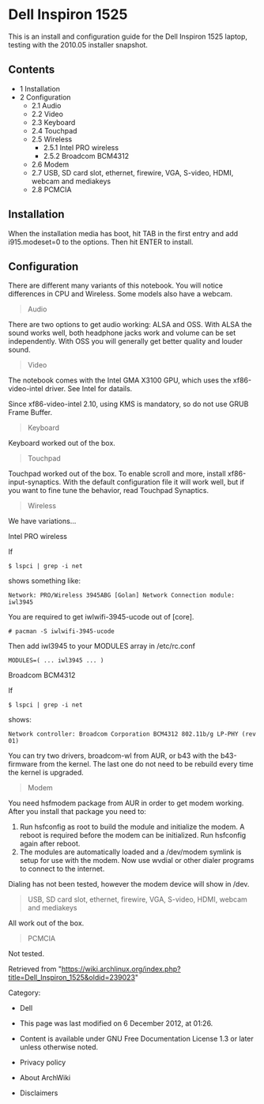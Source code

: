 Dell Inspiron 1525
==================

This is an install and configuration guide for the Dell Inspiron 1525
laptop, testing with the 2010.05 installer snapshot.

Contents
--------

-   1 Installation
-   2 Configuration
    -   2.1 Audio
    -   2.2 Video
    -   2.3 Keyboard
    -   2.4 Touchpad
    -   2.5 Wireless
        -   2.5.1 Intel PRO wireless
        -   2.5.2 Broadcom BCM4312
    -   2.6 Modem
    -   2.7 USB, SD card slot, ethernet, firewire, VGA, S-video, HDMI,
        webcam and mediakeys
    -   2.8 PCMCIA

Installation
------------

When the installation media has boot, hit TAB in the first entry and add
i915.modeset=0 to the options. Then hit ENTER to install.

Configuration
-------------

There are different many variants of this notebook. You will notice
differences in CPU and Wireless. Some models also have a webcam.

> Audio

There are two options to get audio working: ALSA and OSS. With ALSA the
sound works well, both headphone jacks work and volume can be set
independently. With OSS you will generally get better quality and louder
sound.

> Video

The notebook comes with the Intel GMA X3100 GPU, which uses the
xf86-video-intel driver. See Intel for datails.

Since xf86-video-intel 2.10, using KMS is mandatory, so do not use GRUB
Frame Buffer.

> Keyboard

Keyboard worked out of the box.

> Touchpad

Touchpad worked out of the box. To enable scroll and more, install
xf86-input-synaptics. With the default configuration file it will work
well, but if you want to fine tune the behavior, read Touchpad
Synaptics.

> Wireless

We have variations...

Intel PRO wireless

If

    $ lspci | grep -i net

shows something like:

    Network: PRO/Wireless 3945ABG [Golan] Network Connection module: iwl3945

You are required to get iwlwifi-3945-ucode out of [core].

    # pacman -S iwlwifi-3945-ucode

Then add iwl3945 to your MODULES array in /etc/rc.conf

    MODULES=( ... iwl3945 ... )

Broadcom BCM4312

If

    $ lspci | grep -i net

shows:

    Network controller: Broadcom Corporation BCM4312 802.11b/g LP-PHY (rev 01)

You can try two drivers, broadcom-wl from AUR, or b43 with the
b43-firmware from the kernel. The last one do not need to be rebuild
every time the kernel is upgraded.

> Modem

You need hsfmodem package from AUR in order to get modem working. After
you install that package you need to:

1.  Run hsfconfig as root to build the module and initialize the modem.
    A reboot is required before the modem can be initialized. Run
    hsfconfig again after reboot.
2.  The modules are automatically loaded and a /dev/modem symlink is
    setup for use with the modem. Now use wvdial or other dialer
    programs to connect to the internet.

Dialing has not been tested, however the modem device will show in /dev.

> USB, SD card slot, ethernet, firewire, VGA, S-video, HDMI, webcam and mediakeys

All work out of the box.

> PCMCIA

Not tested.

Retrieved from
"https://wiki.archlinux.org/index.php?title=Dell_Inspiron_1525&oldid=239023"

Category:

-   Dell

-   This page was last modified on 6 December 2012, at 01:26.
-   Content is available under GNU Free Documentation License 1.3 or
    later unless otherwise noted.
-   Privacy policy
-   About ArchWiki
-   Disclaimers
